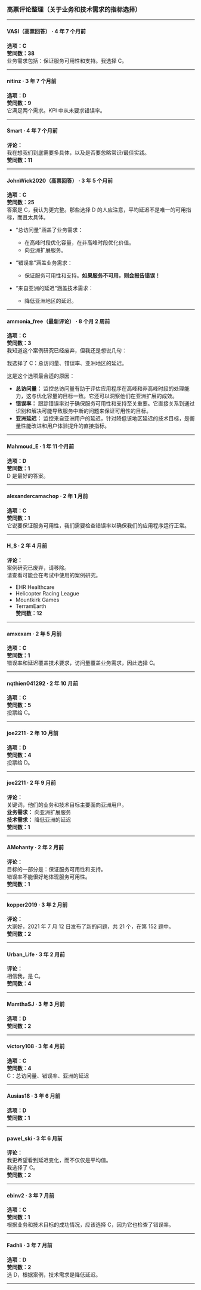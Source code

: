 ### 高票评论整理（关于业务和技术需求的指标选择）
  
  ---
  
  #### VASI（高票回答） · 4 年 7 个月前  
  **选项：C**  
  **赞同数：38**    
  业务需求包括：保证服务可用性和支持。我选择 C。
  
  ---
  
  #### nitinz · 3 年 7 个月前  
  **选项：D**  
  **赞同数：9**    
  它满足两个需求。KPI 中从未要求错误率。
  
  ---
  
  #### Smart · 4 年 7 个月前  
  **评论：**    
  我在想我们到底需要多具体，以及是否要忽略常识/最佳实践。  
  **赞同数：11**
  
  ---
  
  #### JohnWick2020（高票回答） · 3 年 5 个月前  
  **选项：C**  
  **赞同数：25**    
  答案是 C，我认为更完整。那些选择 D 的人应注意，平均延迟不是唯一的可用指标，而且太具体。
  
  - “总访问量”涵盖了业务需求：  
    - 在高峰时段优化容量，在非高峰时段优化价值。  
    - 向亚洲扩展服务。
  
  - “错误率”涵盖业务需求：  
    - 保证服务可用性和支持。**如果服务不可用，则会报告错误！**
  
  - “来自亚洲的延迟”涵盖技术需求：  
    - 降低亚洲地区的延迟。
  
  ---
  
  #### ammonia_free（最新评论） · 8 个月 2 周前  
  **选项：C**  
  **赞同数：3**    
  我知道这个案例研究已经废弃，但我还是想说几句：
    
  我选择了 C：总访问量、错误率、亚洲地区的延迟。
    
  这是这个选项最合适的原因：
  
  - **总访问量：** 监控总访问量有助于评估应用程序在高峰和非高峰时段的处理能力，这与优化容量的目标一致。它还可以洞察他们在亚洲扩展的成效。
  - **错误率：** 跟踪错误率对于确保服务可用性和支持至关重要。它直接关系到通过识别和解决可能导致服务中断的问题来保证可用性的目标。
  - **亚洲延迟：** 监控来自亚洲用户的延迟，针对降低该地区延迟的技术目标，是衡量性能改进和用户体验提升的直接指标。
  
  ---
  
  #### Mahmoud_E · 1 年 11 个月前  
  **选项：D**  
  **赞同数：1**    
  D 是最好的答案。
  
  ---
  
  #### alexandercamachop · 2 年 1 月前  
  **选项：C**  
  **赞同数：1**    
  它说要保证服务可用性，我们需要检查错误率以确保我们的应用程序运行正常。
  
  ---
  
  #### H_S · 2 年 4 月前  
  **评论：**    
  案例研究已废弃，请移除。    
  请查看可能会在考试中使用的案例研究。  
  - EHR Healthcare  
  - Helicopter Racing League  
  - Mountkirk Games  
  - TerramEarth  
  **赞同数：12**
  
  ---
  
  #### amxexam · 2 年 5 月前  
  **选项：C**  
  **赞同数：1**    
  错误率和延迟覆盖技术要求，访问量覆盖业务需求，因此选择 C。
  
  ---
  
  #### nqthien041292 · 2 年 10 月前  
  **选项：C**  
  **赞同数：5**    
  投票给 C。
  
  ---
  
  #### joe2211 · 2 年 10 月前  
  **选项：D**  
  **赞同数：4**    
  投票给 D。
  
  ---
  
  #### joe2211 · 2 年 9 月前  
  **评论：**    
  关键词，他们的业务和技术目标主要面向亚洲用户。  
  **业务需求：** 向亚洲扩展服务  
  **技术需求：** 降低亚洲的延迟  
  **赞同数：1**
  
  ---
  
  #### AMohanty · 2 年 2 月前  
  **评论：**    
  目标的一部分是：保证服务可用性和支持。    
  错误率不能很好地体现服务可用性。  
  **赞同数：1**
  
  ---
  
  #### kopper2019 · 3 年 2 月前  
  **评论：**    
  大家好，2021 年 7 月 12 日发布了新的问题，共 21 个，在第 152 题中。  
  **赞同数：2**
  
  ---
  
  #### Urban_Life · 3 年 2 月前  
  **评论：**    
  相信我，是 C。  
  **赞同数：4**
  
  ---
  
  #### MamthaSJ · 3 年 3 月前  
  **选项：D**  
  **赞同数：2**
  
  ---
  
  #### victory108 · 3 年 4 月前  
  **选项：C**  
  **赞同数：4**    
  C：总访问量、错误率、亚洲的延迟
  
  ---
  
  #### Ausias18 · 3 年 6 月前  
  **选项：D**  
  **赞同数：1**
  
  ---
  
  #### pawel_ski · 3 年 6 月前  
  **评论：**    
  我更希望看到延迟变化，而不仅仅是平均值。    
  我选择了 C。  
  **赞同数：2**
  
  ---
  
  #### ebinv2 · 3 年 7 月前  
  **选项：C**  
  **赞同数：1**    
  根据业务和技术目标的成功情况，应该选择 C，因为它也检查了错误率。
  
  ---
  
  #### Fadhli · 3 年 7 月前  
  **选项：D**  
  **赞同数：2**    
  选 D，根据案例，技术需求是降低延迟。
  
  ---
  